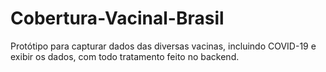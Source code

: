 # Cobertura-Vacinal-Brasil

Protótipo para capturar dados das diversas vacinas, incluindo COVID-19 e exibir os dados, com todo tratamento feito no backend.
